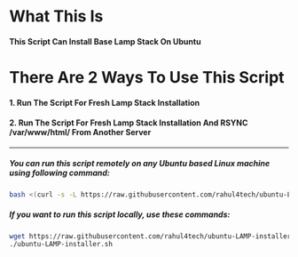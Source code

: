 # What This Is
#### This Script Can Install Base Lamp Stack On Ubuntu

# There Are 2 Ways To Use This Script
#### 1. Run The Script For Fresh Lamp Stack Installation
#### 2. Run The Script For Fresh Lamp Stack Installation And RSYNC /var/www/html/ From Another Server
<hr/>

##### You can run this script remotely on any Ubuntu based Linux machine using following command:

```bash
bash <(curl -s -L https://raw.githubusercontent.com/rahul4tech/ubuntu-LAMP-installer/master/ubuntu-LAMP-installer.sh)
```

##### If you want to run this script locally, use these commands:

```bash
wget https://raw.githubusercontent.com/rahul4tech/ubuntu-LAMP-installer/master/ubuntu-LAMP-installer.sh && chmod +x ubuntu-LAMP-installer.sh
./ubuntu-LAMP-installer.sh
```
